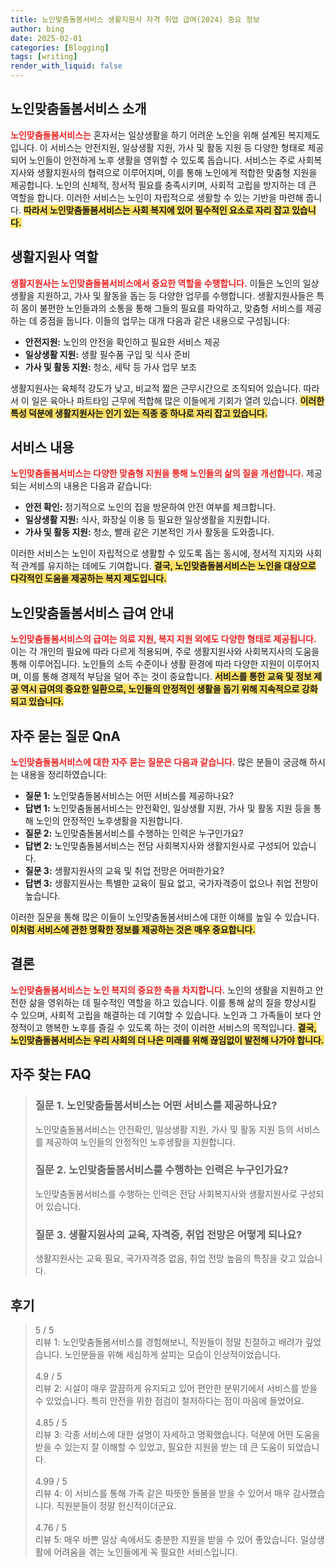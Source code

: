 ```yaml
---
title: 노인맞춤돌봄서비스 생활지원사 자격 취업 급여(2024) 중요 정보
author: bing
date: 2025-02-01
categories: [Blogging]
tags: [writing]
render_with_liquid: false
---
```



<h2 id='노인맞춤돌봄서비스_소개'>노인맞춤돌봄서비스 소개</h2>

<p><b><span style="color: #ee2323;">노인맞춤돌봄서비스는</span></b> 혼자서는 일상생활을 하기 어려운 노인을 위해 설계된 복지제도입니다. 이 서비스는 안전지원, 일상생활 지원, 가사 및 활동 지원 등 다양한 형태로 제공되어 노인들이 안전하게 노후 생활을 영위할 수 있도록 돕습니다. 서비스는 주로 사회복지사와 생활지원사의 협력으로 이루어지며, 이를 통해 노인에게 적합한 맞춤형 지원을 제공합니다. 노인의 신체적, 정서적 필요를 충족시키며, 사회적 고립을 방지하는 데 큰 역할을 합니다. 이러한 서비스는 노인이 자립적으로 생활할 수 있는 기반을 마련해 줍니다. <b><span style="background-color: #ffe066;">따라서 노인맞춤돌봄서비스는 사회 복지에 있어 필수적인 요소로 자리 잡고 있습니다.</span></b></p>

<h2 id='생활지원사_역할'>생활지원사 역할</h2>

<p><b><span style="color: #ee2323;">생활지원사는 노인맞춤돌봄서비스에서 중요한 역할을 수행합니다.</span></b> 이들은 노인의 일상생활을 지원하고, 가사 및 활동을 돕는 등 다양한 업무를 수행합니다. 생활지원사들은 특히 몸이 불편한 노인들과의 소통을 통해 그들의 필요를 파악하고, 맞춤형 서비스를 제공하는 데 중점을 둡니다. 이들의 업무는 대개 다음과 같은 내용으로 구성됩니다:</p>

<ul>
    <li><b>안전지원:</b> 노인의 안전을 확인하고 필요한 서비스 제공</li>
    <li><b>일상생활 지원:</b> 생활 필수품 구입 및 식사 준비</li>
    <li><b>가사 및 활동 지원:</b> 청소, 세탁 등 가사 업무 보조</li>
</ul>

<p>생활지원사는 육체적 강도가 낮고, 비교적 짧은 근무시간으로 조직되어 있습니다. 따라서 이 일은 육아나 파트타임 근무에 적합해 많은 이들에게 기회가 열려 있습니다. <b><span style="background-color: #ffe066;">이러한 특성 덕분에 생활지원사는 인기 있는 직종 중 하나로 자리 잡고 있습니다.</span></b></p>

<h2 id='서비스_내용'>서비스 내용</h2>

<p><b><span style="color: #ee2323;">노인맞춤돌봄서비스는 다양한 맞춤형 지원을 통해 노인들의 삶의 질을 개선합니다.</span></b> 제공되는 서비스의 내용은 다음과 같습니다:</p>

<ul>
    <li><b>안전 확인:</b> 정기적으로 노인의 집을 방문하여 안전 여부를 체크합니다.</li>
    <li><b>일상생활 지원:</b> 식사, 화장실 이용 등 필요한 일상생활을 지원합니다.</li>
    <li><b>가사 및 활동 지원:</b> 청소, 빨래 같은 기본적인 가사 활동을 도와줍니다.</li>
</ul>

<p>이러한 서비스는 노인이 자립적으로 생활할 수 있도록 돕는 동시에, 정서적 지지와 사회적 관계를 유지하는 데에도 기여합니다. <b><span style="background-color: #ffe066;">결국, 노인맞춤돌봄서비스는 노인을 대상으로 다각적인 도움을 제공하는 복지 제도입니다.</span></b></p>

<h2 id='급여_안내'>노인맞춤돌봄서비스 급여 안내</h2>

<p><b><span style="color: #ee2323;">노인맞춤돌봄서비스의 급여는 의료 지원, 복지 지원 외에도 다양한 형태로 제공됩니다.</span></b> 이는 각 개인의 필요에 따라 다르게 적용되며, 주로 생활지원사와 사회복지사의 도움을 통해 이루어집니다. 노인들의 소득 수준이나 생활 환경에 따라 다양한 지원이 이루어지며, 이를 통해 경제적 부담을 덜어 주는 것이 중요합니다. <b><span style="background-color: #ffe066;">서비스를 통한 교육 및 정보 제공 역시 급여의 중요한 일환으로, 노인들의 안정적인 생활을 돕기 위해 지속적으로 강화되고 있습니다.</span></b></p>

<h2 id='자주묻는질문_QnA'>자주 묻는 질문 QnA</h2>

<p><b><span style="color: #ee2323;">노인맞춤돌봄서비스에 대한 자주 묻는 질문은 다음과 같습니다.</span></b> 많은 분들이 궁금해 하시는 내용을 정리하였습니다:</p>

<ul>
    <li><b>질문 1:</b> 노인맞춤돌봄서비스는 어떤 서비스를 제공하나요?</li>
    <li><b>답변 1:</b> 노인맞춤돌봄서비스는 안전확인, 일상생활 지원, 가사 및 활동 지원 등을 통해 노인의 안정적인 노후생활을 지원합니다.</li>
    <li><b>질문 2:</b> 노인맞춤돌봄서비스를 수행하는 인력은 누구인가요?</li>
    <li><b>답변 2:</b> 노인맞춤돌봄서비스는 전담 사회복지사와 생활지원사로 구성되어 있습니다.</li>
    <li><b>질문 3:</b> 생활지원사의 교육 및 취업 전망은 어떠한가요?</li>
    <li><b>답변 3:</b> 생활지원사는 특별한 교육이 필요 없고, 국가자격증이 없으나 취업 전망이 높습니다.</li>
</ul>

<p>이러한 질문을 통해 많은 이들이 노인맞춤돌봄서비스에 대한 이해를 높일 수 있습니다. <b><span style="background-color: #ffe066;">이처럼 서비스에 관한 명확한 정보를 제공하는 것은 매우 중요합니다.</span></b></p>

<h2 id='결론'>결론</h2>

<p><b><span style="color: #ee2323;">노인맞춤돌봄서비스는 노인 복지의 중요한 축을 차지합니다.</span></b> 노인의 생활을 지원하고 안전한 삶을 영위하는 데 필수적인 역할을 하고 있습니다. 이를 통해 삶의 질을 향상시킬 수 있으며, 사회적 고립을 해결하는 데 기여할 수 있습니다. 노인과 그 가족들이 보다 안정적이고 행복한 노후를 즐길 수 있도록 하는 것이 이러한 서비스의 목적입니다. <b><span style="background-color: #ffe066;">결국, 노인맞춤돌봄서비스는 우리 사회의 더 나은 미래를 위해 끊임없이 발전해 나가야 합니다.</span></b></p>


<h2 id='자주_찾는_FAQ'>자주 찾는 FAQ</h2>
<div itemscope="" itemtype="https://schema.org/FAQPage"> 
<blockquote> 
<div itemscope="" itemprop="mainEntity" itemtype="https://schema.org/Question"> 
<h3 itemprop="name">질문 1. 노인맞춤돌봄서비스는 어떤 서비스를 제공하나요?</h3> 
<div itemscope="" itemprop="acceptedAnswer" itemtype="https://schema.org/Answer"> 
<span itemprop="text"> 
<p>노인맞춤돌봄서비스는 안전확인, 일상생활 지원, 가사 및 활동 지원 등의 서비스를 제공하여 노인들의 안정적인 노후생활을 지원합니다.</p> 
</span> 
</div> 
</div> 

<div itemscope="" itemprop="mainEntity" itemtype="https://schema.org/Question"> 
<h3 itemprop="name">질문 2. 노인맞춤돌봄서비스를 수행하는 인력은 누구인가요?</h3> 
<div itemscope="" itemprop="acceptedAnswer" itemtype="https://schema.org/Answer"> 
<span itemprop="text"> 
<p>노인맞춤돌봄서비스를 수행하는 인력은 전담 사회복지사와 생활지원사로 구성되어 있습니다.</p> 
</span> 
</div> 
</div> 

<div itemscope="" itemprop="mainEntity" itemtype="https://schema.org/Question"> 
<h3 itemprop="name">질문 3. 생활지원사의 교육, 자격증, 취업 전망은 어떻게 되나요?</h3> 
<div itemscope="" itemprop="acceptedAnswer" itemtype="https://schema.org/Answer"> 
<span itemprop="text"> 
<p>생활지원사는 교육 필요, 국가자격증 없음, 취업 전망 높음의 특징을 갖고 있습니다.</p> 
</span> 
</div> 
</div> 
</blockquote> 
</div>
<h2 id='후기'>후기</h2>
<div itemscope itemtype="https://schema.org/Product">
  <blockquote>
  <div itemprop="review" itemscope itemtype="https://schema.org/Review">
      <div itemprop="reviewRating" itemscope itemtype="https://schema.org/Rating"> <span itemprop="ratingValue">5</span> / <span itemprop="bestRating">5</span> </div>
      <span itemprop="reviewBody">리뷰 1: 노인맞춤돌봄서비스를 경험해보니, 직원들이 정말 친절하고 배려가 깊었습니다. 노인분들을 위해 세심하게 살피는 모습이 인상적이었습니다.</span>
  </div>
  <br>
  <div itemprop="review" itemscope itemtype="https://schema.org/Review">
      <div itemprop="reviewRating" itemscope itemtype="https://schema.org/Rating"> <span itemprop="ratingValue">4.9</span> / <span itemprop="bestRating">5</span> </div>
      <span itemprop="reviewBody">리뷰 2: 시설이 매우 깔끔하게 유지되고 있어 편안한 분위기에서 서비스를 받을 수 있었습니다. 특히 안전을 위한 점검이 철저하다는 점이 마음에 들었어요.</span>
  </div>
  <br>
  <div itemprop="review" itemscope itemtype="https://schema.org/Review">
      <div itemprop="reviewRating" itemscope itemtype="https://schema.org/Rating"> <span itemprop="ratingValue">4.85</span> / <span itemprop="bestRating">5</span> </div>
      <span itemprop="reviewBody">리뷰 3: 각종 서비스에 대한 설명이 자세하고 명확했습니다. 덕분에 어떤 도움을 받을 수 있는지 잘 이해할 수 있었고, 필요한 지원을 받는 데 큰 도움이 되었습니다.</span>
  </div>
  <br>
  <div itemprop="review" itemscope itemtype="https://schema.org/Review">
      <div itemprop="reviewRating" itemscope itemtype="https://schema.org/Rating"> <span itemprop="ratingValue">4.99</span> / <span itemprop="bestRating">5</span> </div>
      <span itemprop="reviewBody">리뷰 4: 이 서비스를 통해 가족 같은 따뜻한 돌봄을 받을 수 있어서 매우 감사했습니다. 직원분들이 정말 헌신적이더군요.</span>
  </div>
  <br>
  <div itemprop="review" itemscope itemtype="https://schema.org/Review">
      <div itemprop="reviewRating" itemscope itemtype="https://schema.org/Rating"> <span itemprop="ratingValue">4.76</span> / <span itemprop="bestRating">5</span> </div>
      <span itemprop="reviewBody">리뷰 5: 매우 바쁜 일상 속에서도 충분한 지원을 받을 수 있어 좋았습니다. 일상생활에 어려움을 겪는 노인들에게 꼭 필요한 서비스입니다.</span>
  </div>
  </blockquote>
</div>
